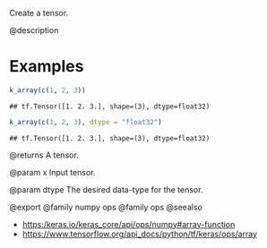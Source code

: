 Create a tensor.

@description

# Examples

```r
k_array(c(1, 2, 3))
```

```
## tf.Tensor([1. 2. 3.], shape=(3), dtype=float32)
```

```r
k_array(c(1, 2, 3), dtype = "float32")
```

```
## tf.Tensor([1. 2. 3.], shape=(3), dtype=float32)
```

@returns
A tensor.

@param x
Input tensor.

@param dtype
The desired data-type for the tensor.

@export
@family numpy ops
@family ops
@seealso
+ <https:/keras.io/keras_core/api/ops/numpy#array-function>
+ <https://www.tensorflow.org/api_docs/python/tf/keras/ops/array>
